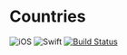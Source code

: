 # Countries

![iOS](https://img.shields.io/badge/iOS-9.0%2B-blue.svg)
![Swift](https://img.shields.io/badge/Swift-4.2-blue.svg)
[![Build Status](https://app.bitrise.io/app/973b9915818b3f6d/status.svg?token=7HgQBa_5KAGrZw2b8RWJ6A)](https://app.bitrise.io/app/973b9915818b3f6d)
